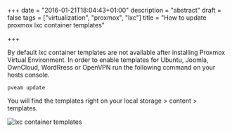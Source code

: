 +++
date = "2016-01-21T18:04:43+01:00"
description = "abstract"
draft = false
tags = ["virtualization", "proxmox", "lxc"]
title = "How to update proxmox lxc container templates"

+++

By default lxc container templates are not available after installing Proxmox Virtual Environment. In order to enable templates for Ubuntu, Joomla, OwnCloud, WordRress or OpenVPN run the following command on your hosts console.

    pveam update

You will find the templates right on your local storage > content > templates.

![lxc container templates](/post/pve-lxc-update.png)